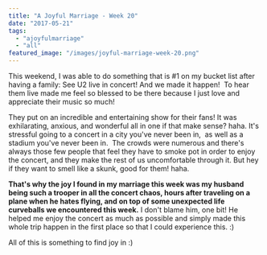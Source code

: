 ```yaml
---
title: "A Joyful Marriage - Week 20"
date: "2017-05-21"
tags:
  - "ajoyfulmarriage"
  - "all"
featured_image: "/images/joyful-marriage-week-20.png"
---
```


This weekend, I was able to do something that is #1 on my bucket list after having a family: See U2 live in concert! And we made it happen!  To hear them live made me feel so blessed to be there because I just love and appreciate their music so much!

They put on an incredible and entertaining show for their fans! It was exhilarating, anxious, and wonderful all in one if that make sense? haha. It's stressful going to a concert in a city you've never been in,  as well as a stadium you've never been in.  The crowds were numerous and there's always those few people that feel they have to smoke pot in order to enjoy the concert, and they make the rest of us uncomfortable through it. But hey if they want to smell like a skunk, good for them! haha.

**That's why the joy I found in my marriage this week was my husband being such a trooper in all the concert chaos, hours after traveling on a plane when he hates flying, and on top of some unexpected life curveballs we encountered this week.** I don't blame him, one bit! He helped me enjoy the concert as much as possible and simply made this whole trip happen in the first place so that I could experience this. :)

All of this is something to find joy in :)
